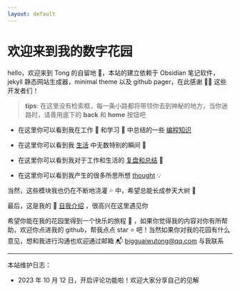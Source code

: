 ```yaml
---
layout: default
---
```

# **欢迎来到我的数字花园**


hello，欢迎来到 Tong 的自留地 🏡，本站的建立依赖于 Obsidian 笔记软件，jekyll 静态网站生成器，minimal theme 以及 github pager，在此感谢 🙇‍♂ 这些开发者们！

> **tips**: 在这里没有检索框，每一条小路都将带领你去到神秘的地方，当你迷路时，请善用底下的 **back** 和 **home** 按钮吧

- 在这里你可以看到我在工作 💼 和学习 📑 中总结的一些 [编程知识](note/编程/编程相关文章汇总.md) 

- 在这里你可以看到我 [生活](note/生活/生活) 中无数特别的瞬间 🎥

- 在这里你可以看到我对于工作和生活的 [复盘和总结](note/复盘/复盘总结) 📎






    










- 在这里你可以看到我产生的很多所思所想 [thought](note/想法/think.md) 💡

当然，这些模块我也仍在不断地浇灌 💦 中，希望总能长成参天大树 🌳

最后，这是我的 📄 [自我介绍](note/Aboutme) ，很高兴在这里遇见你

希望你能在我的花园里得到一个快乐的旅程 🎉  ，如果你觉得我的内容对你有所帮助，欢迎你点进我的 github，帮我点点 star ⭐ 吧！当然如果你对我的花园有什么意见，想和我进行沟通也欢迎通过邮箱 📬 bigguaiwutong@qq.com 与我联系

---
本站维护日志：
- 2023 年 10 月 12 日，开启评论功能啦！欢迎大家分享自己的见解